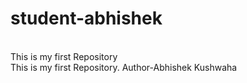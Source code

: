 # student-abhishek
<br>
This is my first Repository
<br>
This is my first Repository. Author-Abhishek Kushwaha 
